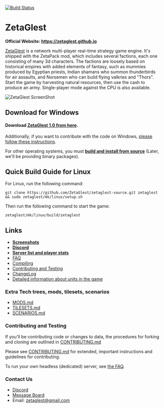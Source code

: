 [![Build Status](https://travis-ci.org/ZetaGlest/zetaglest-source.svg?branch=develop)](https://travis-ci.org/ZetaGlest/zetaglest-source)

# ZetaGlest

**Official Website: https://zetaglest.github.io**

[ZetaGlest](https://zetaglest.github.io) is a network multi-player real-time strategy game engine.
It's shipped with the ZetaPack mod, which includes several factions,
each one consisting of many 3d characters. The factions are loosely
based on historical empires with added elements of fantasy, such as
mummies produced by Egyptian priests, Indian shamans who summon
thunderbirds for air assaults, and Norsemen who can build flying
valkries and "Thors". Start the game by harvesting natural resources,
then use the cash to produce an army. Single-player mode against the
CPU is also available.

![ZetaGlest ScreenShot](https://zetaglest.github.io/docs/assets/screenshots/screen147.jpg)

## Download for Windows

#### Download [ZetaGlest 1.0 from here](https://github.com/ZetaGlest/windows-installer/archive/1.0.zip).

Additionally, if you want
to contribute with the code on Windows, [please follow these
instructions](https://github.com/ZetaGlest/zetaglest-source/blob/develop/mk/windows/README.md).

For other operating systems, you must [**build and install from
source**](https://github.com/ZetaGlest/zetaglest-source/blob/develop/BUILD.md)
(Later, we'll be providing binary packages).

## Quick Build Guide for Linux

For Linux, run the following command:

    git clone https://github.com/ZetaGlest/zetaglest-source.git zetaglest && sudo zetaglest/mk/linux/setup.sh

Then run the following command to start the game:

    zetaglest/mk/linux/build/zetaglest

## Links

* **[Screenshots](https://github.com/ZetaGlest/screenshots)**
* **[Discord](https://discord.gg/WaAaXS7)**
* **[Server list and player stats](http://master.megaglest.org)**
* [FAQ](https://zetaglest.github.io/docs/faq.html)
* [Compiling](https://github.com/ZetaGlest/zetaglest-source/blob/develop/BUILD.md)
* [Contributing and Testing](https://github.com/ZetaGlest/zetaglest-source#contributing-and-testing)
* [ChangeLog](https://github.com/ZetaGlest/zetaglest-source/blob/develop/ChangeLog.md)
* [Detailed information about units in the game](https://zetaglest.github.io/docs)

### Extra Tech trees, mods, tilesets, scenarios

* [MODS.md](https://github.com/ZetaGlest/zetaglest-data/blob/develop/MODS.md)
* [TILESETS.md](https://github.com/ZetaGlest/zetaglest-data/blob/develop/TILESETS.md)
* [SCENARIOS.md](https://github.com/ZetaGlest/zetaglest-data/blob/develop/SCENARIOS.md)

### Contributing and Testing

If you'll be contributing code or changes to data, the procedures for
forking and cloning are outlined in [CONTRIBUTING.md](https://github.com/ZetaGlest/zetaglest-source/blob/develop/CONTRIBUTING.md)

Please see [CONTRIBUTING.md](https://github.com/ZetaGlest/zetaglest-source/blob/develop/CONTRIBUTING.md)
for extended, important instructions and guidelines for contributing.

To run your own headless (dedicated) server, see [the FAQ](https://zetaglest.github.io/docs/faq.html#headlessserver).

### Contact Us

* [Discord](https://discord.gg/WaAaXS7)
* [Message Board](https://groups.google.com/forum/#!forum/zetaglest)
* Email: zetaglest@gmail.com
